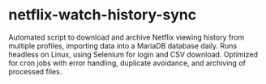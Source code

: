 # netflix-watch-history-sync
Automated script to download and archive Netflix viewing history from multiple profiles, importing data into a MariaDB database daily. Runs headless on Linux, using Selenium for login and CSV download. Optimized for cron jobs with error handling, duplicate avoidance, and archiving of processed files.
